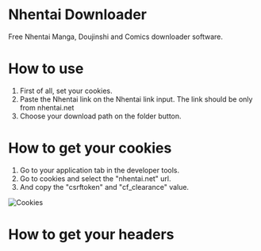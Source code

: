 # Nhentai Downloader
Free Nhentai Manga, Doujinshi and Comics downloader software.

# How to use
1. First of all, set your cookies.
2. Paste the Nhentai link on the Nhentai link input. The link should be only from nhentai.net
3. Choose your download path on the folder button.

# How to get your cookies
1. Go to your application tab in the developer tools.
2. Go to cookies and select the "nhentai.net" url.
3. And copy the "csrftoken" and "cf_clearance" value.

![Cookies](https://github.com/Ch4rlzki/Nhentai-Downloader/assets/133903363/4b75f62f-4873-47b2-95b1-fa05bda01640)

# How to get your headers
